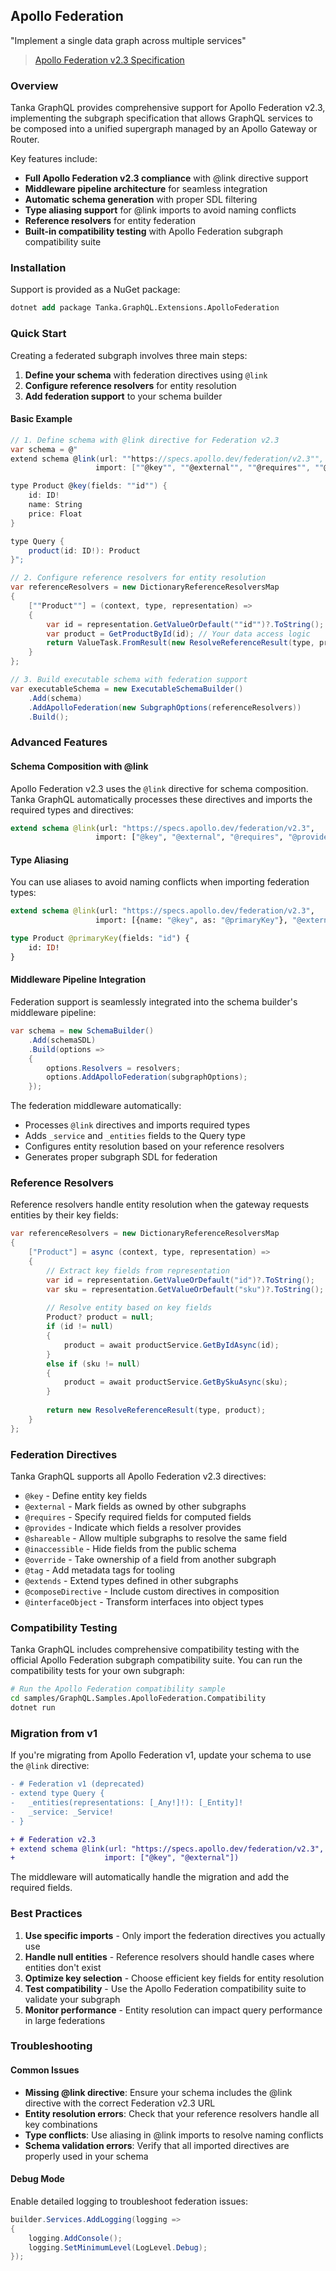 ## Apollo Federation

"Implement a single data graph across multiple services"

> [Apollo Federation v2.3 Specification](https://www.apollographql.com/docs/federation/)

### Overview

Tanka GraphQL provides comprehensive support for Apollo Federation v2.3, implementing the subgraph specification that allows GraphQL services to be composed into a unified supergraph managed by an Apollo Gateway or Router.

Key features include:

- **Full Apollo Federation v2.3 compliance** with @link directive support
- **Middleware pipeline architecture** for seamless integration
- **Automatic schema generation** with proper SDL filtering
- **Type aliasing support** for @link imports to avoid naming conflicts
- **Reference resolvers** for entity federation
- **Built-in compatibility testing** with Apollo Federation subgraph compatibility suite

### Installation

Support is provided as a NuGet package:

```ps
dotnet add package Tanka.GraphQL.Extensions.ApolloFederation
```

### Quick Start

Creating a federated subgraph involves three main steps:

1. **Define your schema** with federation directives using `@link`
2. **Configure reference resolvers** for entity resolution
3. **Add federation support** to your schema builder

#### Basic Example

```csharp
// 1. Define schema with @link directive for Federation v2.3
var schema = @"
extend schema @link(url: ""https://specs.apollo.dev/federation/v2.3"", 
                   import: [""@key"", ""@external"", ""@requires"", ""@provides""])

type Product @key(fields: ""id"") {
    id: ID!
    name: String
    price: Float
}

type Query {
    product(id: ID!): Product
}";

// 2. Configure reference resolvers for entity resolution
var referenceResolvers = new DictionaryReferenceResolversMap
{
    [""Product""] = (context, type, representation) =>
    {
        var id = representation.GetValueOrDefault(""id"")?.ToString();
        var product = GetProductById(id); // Your data access logic
        return ValueTask.FromResult(new ResolveReferenceResult(type, product));
    }
};

// 3. Build executable schema with federation support
var executableSchema = new ExecutableSchemaBuilder()
    .Add(schema)
    .AddApolloFederation(new SubgraphOptions(referenceResolvers))
    .Build();
```

### Advanced Features

#### Schema Composition with @link

Apollo Federation v2.3 uses the `@link` directive for schema composition. Tanka GraphQL automatically processes these directives and imports the required types and directives:

```graphql
extend schema @link(url: "https://specs.apollo.dev/federation/v2.3", 
                   import: ["@key", "@external", "@requires", "@provides"])
```

#### Type Aliasing

You can use aliases to avoid naming conflicts when importing federation types:

```graphql
extend schema @link(url: "https://specs.apollo.dev/federation/v2.3", 
                   import: [{name: "@key", as: "@primaryKey"}, "@external"])

type Product @primaryKey(fields: "id") {
    id: ID!
}
```

#### Middleware Pipeline Integration

Federation support is seamlessly integrated into the schema builder's middleware pipeline:

```csharp
var schema = new SchemaBuilder()
    .Add(schemaSDL)
    .Build(options =>
    {
        options.Resolvers = resolvers;
        options.AddApolloFederation(subgraphOptions);
    });
```

The federation middleware automatically:
- Processes `@link` directives and imports required types
- Adds `_service` and `_entities` fields to the Query type
- Configures entity resolution based on your reference resolvers
- Generates proper subgraph SDL for federation

### Reference Resolvers

Reference resolvers handle entity resolution when the gateway requests entities by their key fields:

```csharp
var referenceResolvers = new DictionaryReferenceResolversMap
{
    ["Product"] = async (context, type, representation) =>
    {
        // Extract key fields from representation
        var id = representation.GetValueOrDefault("id")?.ToString();
        var sku = representation.GetValueOrDefault("sku")?.ToString();
        
        // Resolve entity based on key fields
        Product? product = null;
        if (id != null)
        {
            product = await productService.GetByIdAsync(id);
        }
        else if (sku != null)
        {
            product = await productService.GetBySkuAsync(sku);
        }
        
        return new ResolveReferenceResult(type, product);
    }
};
```

### Federation Directives

Tanka GraphQL supports all Apollo Federation v2.3 directives:

- `@key` - Define entity key fields
- `@external` - Mark fields as owned by other subgraphs  
- `@requires` - Specify required fields for computed fields
- `@provides` - Indicate which fields a resolver provides
- `@shareable` - Allow multiple subgraphs to resolve the same field
- `@inaccessible` - Hide fields from the public schema
- `@override` - Take ownership of a field from another subgraph
- `@tag` - Add metadata tags for tooling
- `@extends` - Extend types defined in other subgraphs
- `@composeDirective` - Include custom directives in composition
- `@interfaceObject` - Transform interfaces into object types

### Compatibility Testing

Tanka GraphQL includes comprehensive compatibility testing with the official Apollo Federation subgraph compatibility suite. You can run the compatibility tests for your own subgraph:

```bash
# Run the Apollo Federation compatibility sample
cd samples/GraphQL.Samples.ApolloFederation.Compatibility
dotnet run
```

### Migration from v1

If you're migrating from Apollo Federation v1, update your schema to use the `@link` directive:

```diff
- # Federation v1 (deprecated)
- extend type Query {
-   _entities(representations: [_Any!]!): [_Entity]!
-   _service: _Service!
- }

+ # Federation v2.3
+ extend schema @link(url: "https://specs.apollo.dev/federation/v2.3", 
+                    import: ["@key", "@external"])
```

The middleware will automatically handle the migration and add the required fields.

### Best Practices

1. **Use specific imports** - Only import the federation directives you actually use
2. **Handle null entities** - Reference resolvers should handle cases where entities don't exist
3. **Optimize key selection** - Choose efficient key fields for entity resolution
4. **Test compatibility** - Use the Apollo Federation compatibility suite to validate your subgraph
5. **Monitor performance** - Entity resolution can impact query performance in large federations

### Troubleshooting

#### Common Issues

- **Missing @link directive**: Ensure your schema includes the @link directive with the correct Federation v2.3 URL
- **Entity resolution errors**: Check that your reference resolvers handle all key combinations
- **Type conflicts**: Use aliasing in @link imports to resolve naming conflicts
- **Schema validation errors**: Verify that all imported directives are properly used in your schema

#### Debug Mode

Enable detailed logging to troubleshoot federation issues:

```csharp
builder.Services.AddLogging(logging =>
{
    logging.AddConsole();
    logging.SetMinimumLevel(LogLevel.Debug);
});
```
